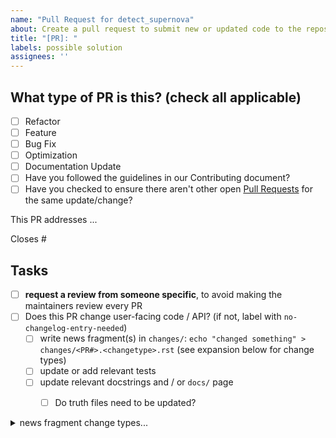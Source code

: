 ```yaml
---
name: "Pull Request for detect_supernova"
about: Create a pull request to submit new or updated code to the repository
title: "[PR]: "
labels: possible solution
assignees: ''
---
```

## What type of PR is this? (check all applicable)

- [ ] Refactor
- [ ] Feature
- [ ] Bug Fix
- [ ] Optimization
- [ ] Documentation Update
- [ ] Have you followed the guidelines in our Contributing document?
- [ ] Have you checked to ensure there aren't other open [Pull Requests](../../../pulls) for the same update/change?

<!-- describe the changes included with this PR here -->
This PR addresses ...

<!-- If this PR closes a GitHub issue, reference it here by its number -->
Closes #


<!-- if you can't perform these tasks due to permissions, please ask a maintainer to do them -->
## Tasks
- [ ] **request a review from someone specific**, to avoid making the maintainers review every PR
- [ ] Does this PR change user-facing code / API? (if not, label with `no-changelog-entry-needed`)
  - [ ] write news fragment(s) in `changes/`: `echo "changed something" > changes/<PR#>.<changetype>.rst` (see expansion below for change types) 
  - [ ] update or add relevant tests
  - [ ] update relevant docstrings and / or `docs/` page
    - [ ] Do truth files need to be updated?


<details><summary>news fragment change types...</summary>

- ``changes/<PR#>.general.rst``: infrastructure or miscellaneous change
- ``changes/<PR#>.docs.rst``: updates for documentation
</details>
